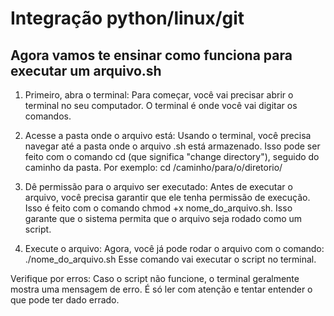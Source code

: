 # Integração python/linux/git
## Agora vamos te ensinar como funciona para executar um arquivo.sh

1. Primeiro, abra o terminal:
Para começar, você vai precisar abrir o terminal no seu computador. O terminal é onde você vai digitar os comandos.

2. Acesse a pasta onde o arquivo está:
Usando o terminal, você precisa navegar até a pasta onde o arquivo .sh está armazenado. Isso pode ser feito com o comando cd (que significa "change directory"), seguido do caminho da pasta. Por exemplo:
cd /caminho/para/o/diretorio/

3. Dê permissão para o arquivo ser executado:
Antes de executar o arquivo, você precisa garantir que ele tenha permissão de execução. Isso é feito com o comando chmod +x nome_do_arquivo.sh. Isso garante que o sistema permita que o arquivo seja rodado como um script.

4. Execute o arquivo:
Agora, você já pode rodar o arquivo com o comando:
./nome_do_arquivo.sh
Esse comando vai executar o script no terminal.

Verifique por erros:
Caso o script não funcione, o terminal geralmente mostra uma mensagem de erro. É só ler com atenção e tentar entender o que pode ter dado errado.



